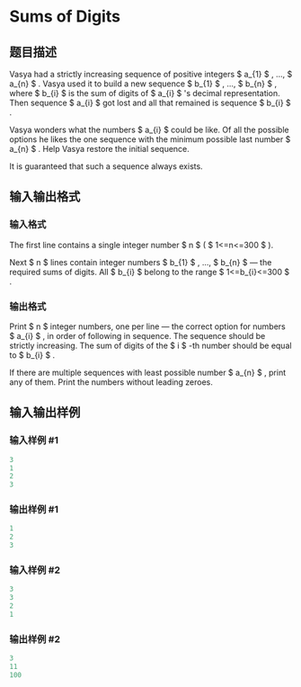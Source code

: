 # Sums of Digits

## 题目描述

Vasya had a strictly increasing sequence of positive integers $ a_{1} $ , ..., $ a_{n} $ . Vasya used it to build a new sequence $ b_{1} $ , ..., $ b_{n} $ , where $ b_{i} $ is the sum of digits of $ a_{i} $ 's decimal representation. Then sequence $ a_{i} $ got lost and all that remained is sequence $ b_{i} $ .

Vasya wonders what the numbers $ a_{i} $ could be like. Of all the possible options he likes the one sequence with the minimum possible last number $ a_{n} $ . Help Vasya restore the initial sequence.

It is guaranteed that such a sequence always exists.

## 输入输出格式

### 输入格式

The first line contains a single integer number $ n $ ( $ 1<=n<=300 $ ).

Next $ n $ lines contain integer numbers $ b_{1} $ , ..., $ b_{n} $ — the required sums of digits. All $ b_{i} $ belong to the range $ 1<=b_{i}<=300 $ .

### 输出格式

Print $ n $ integer numbers, one per line — the correct option for numbers $ a_{i} $ , in order of following in sequence. The sequence should be strictly increasing. The sum of digits of the $ i $ -th number should be equal to $ b_{i} $ .

If there are multiple sequences with least possible number $ a_{n} $ , print any of them. Print the numbers without leading zeroes.

## 输入输出样例

### 输入样例 #1

```cpp
3
1
2
3

```
### 输出样例 #1

```cpp
1
2
3

```
### 输入样例 #2

```cpp
3
3
2
1

```
### 输出样例 #2

```cpp
3
11
100

```
